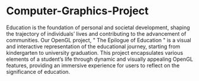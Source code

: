 # Computer-Graphics-Project
Education is the foundation of personal and societal development, shaping the 
trajectory of individuals’ lives and contributing to the advancement of 
communities. Our OpenGL project, " The Epilogue of Education " is a visual 
and interactive representation of the educational journey, starting from 
kindergarten to university graduation. This project encapsulates various elements 
of a student’s life through dynamic and visually appealing OpenGL features, 
providing an immersive experience for users to reflect on the significance of 
education.
